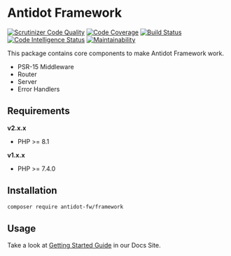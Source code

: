 Antidot Framework
=================

[![Scrutinizer Code Quality](https://scrutinizer-ci.com/g/antidot-framework/antidot-framework/badges/quality-score.png?b=master)](https://scrutinizer-ci.com/g/antidot-framework/antidot-framework/?branch=master)
[![Code Coverage](https://scrutinizer-ci.com/g/antidot-framework/antidot-framework/badges/coverage.png?b=master)](https://scrutinizer-ci.com/g/antidot-framework/antidot-framework/?branch=master)
[![Build Status](https://scrutinizer-ci.com/g/antidot-framework/antidot-framework/badges/build.png?b=master)](https://scrutinizer-ci.com/g/antidot-framework/antidot-framework/build-status/master)
[![Code Intelligence Status](https://scrutinizer-ci.com/g/antidot-framework/antidot-framework/badges/code-intelligence.svg?b=master)](https://scrutinizer-ci.com/code-intelligence)
[![Maintainability](https://api.codeclimate.com/v1/badges/0e1302d3e8c732c071ca/maintainability)](https://codeclimate.com/github/antidot-framework/antidot-framework/maintainability)

This package contains core components to make Antidot Framework work.

* PSR-15 Middleware
* Router
* Server
* Error Handlers

## Requirements

**v2.x.x**
* PHP >= 8.1

**v1.x.x**
* PHP >= 7.4.0

## Installation

```bash
composer require antidot-fw/framework
```

## Usage

Take a look at [Getting Started Guide](https://antidotfw.io/#/framework/getting-started) in our Docs Site.
